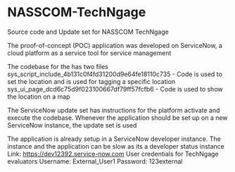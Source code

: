 # NASSCOM-TechNgage
Source code and Update set for NASSCOM TechNgage

The proof-of-concept (POC) application was developed on ServiceNow, a cloud platform as a service tool for service management

The codebase for the  has two files
sys_script_include_4b131c0f4fd31200d9e64fe18110c735 - Code is used to set the location and is used for tagging a specific location
sys_ui_page_dcd6c75d9f023100667df79ff57fcfb6 - Code is used to show the location on a map

The ServiceNow update set has instructions for the platform activate and execute the codebase.
Whenever the application should be set up on a new ServiceNow instance, the update set is used

The application is already setup in a ServiceNow developer instance. The instance and the application can be slow as its a developer status instance
Link: https://dev12392.service-now.com
User credentials for TechNgage evaluators
Username: External_User1
Password: 123external


